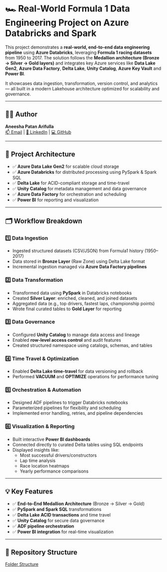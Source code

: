 # 🏎️ Real-World Formula 1 Data Engineering Project on Azure Databricks and Spark

This project demonstrates a **real-world, end-to-end data engineering pipeline** using **Azure Databricks**, leveraging **Formula 1 racing datasets** from 1950 to 2017. The solution follows the **Medallion architecture (Bronze → Silver → Gold layers)** and integrates key Azure services like **Data Lake Gen2**, **Azure Data Factory**, **Delta Lake**, **Unity Catalog**, **Azure Key Vault** and **Power BI**.

It showcases data ingestion, transformation, version control, and analytics — all built in a modern Lakehouse architecture optimized for scalability and governance.

---

## 👩‍💻 Author

**Aneesha Patan Arifulla**  
[📫 Email](mailto:sonyaneesha01@gmail.com) | [🔗 LinkedIn](https://www.linkedin.com/in/aneesha-patan/) | [💻 GitHub](https://github.com/Aneesha0112)

---

## 🔧 Project Architecture

- ✅ **Azure Data Lake Gen2** for scalable cloud storage  
- ✅ **Azure Databricks** for distributed processing using PySpark & Spark SQL  
- ✅ **Delta Lake** for ACID-compliant storage and time-travel  
- ✅ **Unity Catalog** for metadata management and data governance  
- ✅ **Azure Data Factory** for orchestration and scheduling  
- ✅ **Power BI** for reporting and visualization  

---

## 🗂️ Workflow Breakdown

### 1️⃣ Data Ingestion

- Ingested structured datasets (CSV/JSON) from Formula1 history (1950–2017)
- Data stored in **Bronze Layer** (Raw Zone) using Delta Lake format
- Incremental ingestion managed via **Azure Data Factory pipelines**

### 2️⃣ Data Transformation

- Transformed data using **PySpark** in Databricks notebooks
- Created **Silver Layer**: enriched, cleaned, and joined datasets
- Aggregated data (e.g., top drivers, fastest laps, championship points)
- Wrote final curated tables to **Gold Layer** for reporting

### 3️⃣ Data Governance

- Configured **Unity Catalog** to manage data access and lineage  
- Enabled **row-level access control** and audit features  
- Created structured namespace using catalogs, schemas, and tables

### 4️⃣ Time Travel & Optimization

- Enabled **Delta Lake time-travel** for data versioning and rollback
- Performed **VACUUM** and **OPTIMIZE** operations for performance tuning

### 5️⃣ Orchestration & Automation

- Designed ADF pipelines to trigger Databricks notebooks
- Parameterized pipelines for flexibility and scheduling
- Implemented error handling, retries, and pipeline dependencies

### 6️⃣ Visualization & Reporting

- Built interactive **Power BI dashboards**
- Connected directly to curated Delta tables using SQL endpoints
- Displayed insights like:
  - Most successful drivers/constructors
  - Lap time analysis
  - Race location heatmaps
  - Yearly performance comparisons

---

## 💡 Key Features

- ✅ **End-to-End Medallion Architecture** (Bronze → Silver → Gold)
- ✅ **PySpark and Spark SQL** transformations
- ✅ **Delta Lake ACID transactions** and time travel
- ✅ **Unity Catalog** for secure data governance
- ✅ **ADF pipeline orchestration**
- ✅ **Power BI integration** for real-time visualization

---


## 📁 Repository Structure
[Folder Structure ](https://github.com/Aneesha0112/AzureDataBricks-_And_Spark_Project_On_F1Datasets/tree/main)
